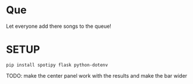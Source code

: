 # Que
 Let everyone add there songs to the queue!


# SETUP

```pip install spotipy flask python-dotenv```

TODO:
make the center panel work with the results and make the bar wider
